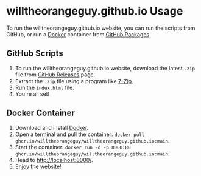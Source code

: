 # willtheorangeguy.github.io Usage

To run the willtheorangeguy.github.io website, you can run the scripts from GitHub, or run a [Docker](https://www.docker.com/) container from [GitHub Packages](https://github.com/willtheorangeguy/willtheorangeguy.github.io/pkgs/container/willtheorangeguy.github.io).

## GitHub Scripts

1. To run the willtheorangeguy.github.io website, download the latest `.zip` file from [GitHub Releases](https://github.com/willtheorangeguy/willtheorangeguy.github.io/releases/latest) page.
2. Extract the `.zip` file using a program like [7-Zip](https://www.7-zip.org/).
3. Run the `index.html` file.
4. You're all set!

## Docker Container

1. Download and install [Docker](https://www.docker.com/products/docker-desktop/).
2. Open a terminal and pull the container: `docker pull ghcr.io/willtheorangeguy/willtheorangeguy.github.io:main`.
3. Start the container: `docker run -d -p 8000:80 ghcr.io/willtheorangeguy/willtheorangeguy.github.io:main`.
4. Head to [http://localhost:8000/](http://localhost:8000/).
5. Enjoy the website!
